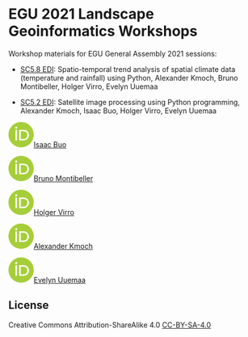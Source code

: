# EGU 2021 Landscape Geoinformatics Workshops

Workshop materials for EGU General Assembly 2021 sessions:

- [SC5.8 EDI](https://meetingorganizer.copernicus.org/EGU21/session/38935): Spatio-temporal trend analysis of spatial climate data (temperature and rainfall) using Python, Alexander Kmoch, Bruno Montibeller, Holger Virro, Evelyn Uuemaa

- [SC5.2 EDI](https://meetingorganizer.copernicus.org/EGU21/session/38947): Satellite image processing using Python programming, Alexander Kmoch, Isaac Buo, Holger Virro, Evelyn Uuemaa

<a href="https://orcid.org/0000-0002-6211-4957"><img src="orcid_icon.png" width="50px" height="50px" />Isaac Buo</a>

<a href="https://orcid.org/0000-0002-5250-8450"><img src="orcid_icon.png" width="50px" height="50px" />Bruno Montibeller</a>

<a href="https://orcid.org/0000-0001-6110-5453"><img src="orcid_icon.png" width="50px" height="50px" />Holger Virro</a>

<a href="https://orcid.org/0000-0003-4386-4450"><img src="orcid_icon.png" width="50px" height="50px" />Alexander Kmoch</a>

<a href="https://orcid.org/0000-0002-0782-6740"><img src="orcid_icon.png" width="50px" height="50px" />Evelyn Uuemaa</a>


## License

Creative Commons Attribution-ShareAlike 4.0 [CC-BY-SA-4.0](https://creativecommons.org/licenses/by-sa/4.0/)


